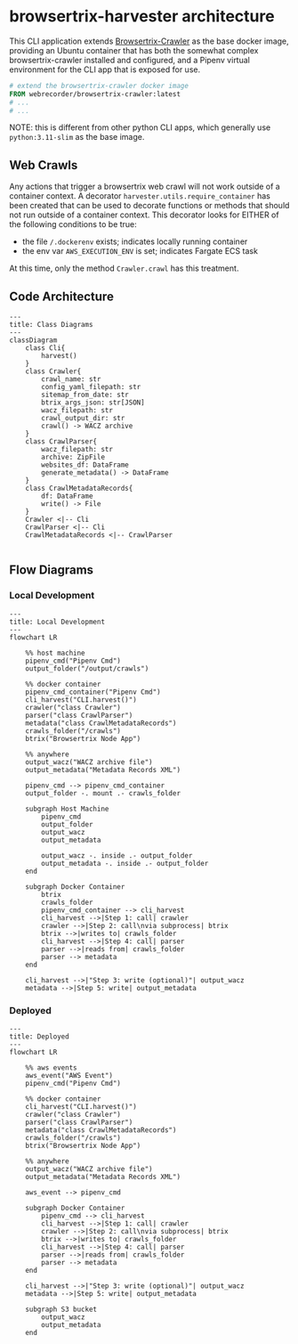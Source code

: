 # browsertrix-harvester architecture

This CLI application extends [Browsertrix-Crawler](https://github.com/webrecorder/browsertrix-crawler) as the base docker image, providing an Ubuntu container that has both the somewhat complex browsertrix-crawler installed and configured, and a Pipenv virtual environment for the CLI app that is exposed for use.

```dockerfile
# extend the browsertrix-crawler docker image
FROM webrecorder/browsertrix-crawler:latest
# ...
# ...
```

NOTE: this is different from other python CLI apps, which generally use `python:3.11-slim` as the base image.

## Web Crawls

Any actions that trigger a browsertrix web crawl will not work outside of a container context.  A decorator `harvester.utils.require_container` has been created that can be used to decorate functions or methods that should not run outside of a container context.  This decorator looks for EITHER of the following conditions to be true:
  * the file `/.dockerenv` exists; indicates locally running container
  * the env var `AWS_EXECUTION_ENV` is set; indicates Fargate ECS task

At this time, only the method `Crawler.crawl` has this treatment.

## Code Architecture

```mermaid
---
title: Class Diagrams
---
classDiagram
    class Cli{
        harvest()        
    }
    class Crawler{
        crawl_name: str
        config_yaml_filepath: str
        sitemap_from_date: str
        btrix_args_json: str[JSON]
        wacz_filepath: str
        crawl_output_dir: str
        crawl() -> WACZ archive
    }
    class CrawlParser{
        wacz_filepath: str
        archive: ZipFile
        websites_df: DataFrame
        generate_metadata() -> DataFrame        
    }
    class CrawlMetadataRecords{
        df: DataFrame
        write() -> File
    }
    Crawler <|-- Cli
    CrawlParser <|-- Cli
    CrawlMetadataRecords <|-- CrawlParser
    
```

## Flow Diagrams

### Local Development
```mermaid
---
title: Local Development
---
flowchart LR
    
    %% host machine
    pipenv_cmd("Pipenv Cmd")
    output_folder("/output/crawls")
    
    %% docker container
    pipenv_cmd_container("Pipenv Cmd")
    cli_harvest("CLI.harvest()")
    crawler("class Crawler")
    parser("class CrawlParser")
    metadata("class CrawlMetadataRecords")
    crawls_folder("/crawls")
    btrix("Browsertrix Node App")
    
    %% anywhere
    output_wacz("WACZ archive file")
    output_metadata("Metadata Records XML")
    
    pipenv_cmd --> pipenv_cmd_container
    output_folder -. mount .- crawls_folder
    
    subgraph Host Machine
        pipenv_cmd
        output_folder
        output_wacz
        output_metadata
        
        output_wacz -. inside .- output_folder
        output_metadata -. inside .- output_folder
    end
    
    subgraph Docker Container 
        btrix
        crawls_folder
        pipenv_cmd_container --> cli_harvest
        cli_harvest -->|Step 1: call| crawler
        crawler -->|Step 2: call\nvia subprocess| btrix        
        btrix -->|writes to| crawls_folder
        cli_harvest -->|Step 4: call| parser
        parser -->|reads from| crawls_folder
        parser --> metadata
    end
    
    cli_harvest -->|"Step 3: write (optional)"| output_wacz
    metadata -->|Step 5: write| output_metadata    
```

### Deployed

```mermaid
---
title: Deployed
---
flowchart LR
    
    %% aws events
    aws_event("AWS Event")
    pipenv_cmd("Pipenv Cmd")
    
    %% docker container
    cli_harvest("CLI.harvest()")
    crawler("class Crawler")
    parser("class CrawlParser")
    metadata("class CrawlMetadataRecords")
    crawls_folder("/crawls")
    btrix("Browsertrix Node App")
    
    %% anywhere
    output_wacz("WACZ archive file")
    output_metadata("Metadata Records XML")
    
    aws_event --> pipenv_cmd
    
    subgraph Docker Container
        pipenv_cmd --> cli_harvest
        cli_harvest -->|Step 1: call| crawler
        crawler -->|Step 2: call\nvia subprocess| btrix        
        btrix -->|writes to| crawls_folder
        cli_harvest -->|Step 4: call| parser
        parser -->|reads from| crawls_folder
        parser --> metadata
    end
    
    cli_harvest -->|"Step 3: write (optional)"| output_wacz
    metadata -->|Step 5: write| output_metadata
    
    subgraph S3 bucket
        output_wacz
        output_metadata
    end
    
```